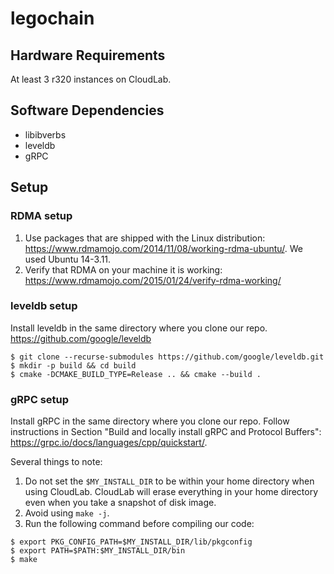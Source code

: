 # legochain

## Hardware Requirements
At least 3 r320 instances on CloudLab.

## Software Dependencies
- libibverbs 
- leveldb
- gRPC

## Setup
### RDMA setup
1. Use packages that are shipped with the Linux distribution:
https://www.rdmamojo.com/2014/11/08/working-rdma-ubuntu/. We used Ubuntu 14-3.11.
2. Verify that RDMA on your machine it is working:
https://www.rdmamojo.com/2015/01/24/verify-rdma-working/


### leveldb setup
Install leveldb in the same directory where you clone our repo.
https://github.com/google/leveldb
```shell
$ git clone --recurse-submodules https://github.com/google/leveldb.git
$ mkdir -p build && cd build
$ cmake -DCMAKE_BUILD_TYPE=Release .. && cmake --build .
```

### gRPC setup
Install gRPC in the same directory where you clone our repo.
Follow instructions in Section "Build and locally install gRPC and Protocol Buffers": https://grpc.io/docs/languages/cpp/quickstart/.

Several things to note: 
1. Do not set the ```$MY_INSTALL_DIR``` to be within your home directory when using CloudLab. CloudLab will erase everything in your home directory even when you take a snapshot of disk image.
2. Avoid using ```make -j```. 
3. Run the following command before compiling our code:
```shell
$ export PKG_CONFIG_PATH=$MY_INSTALL_DIR/lib/pkgconfig
$ export PATH=$PATH:$MY_INSTALL_DIR/bin
$ make
```

